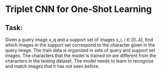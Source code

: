 # Triplet CNN  for One-Shot Learning

## Task:
Given a query image x_q and a support set of images x_i, i ∈ [0..4], find which images in the support set correspond to the character given in the query image. The train data is organized in sets of query and support set images. The characters that the model is trained on are different from the characters in the testing dataset. The model needs to learn to recognize and match images that it has not seen before.
